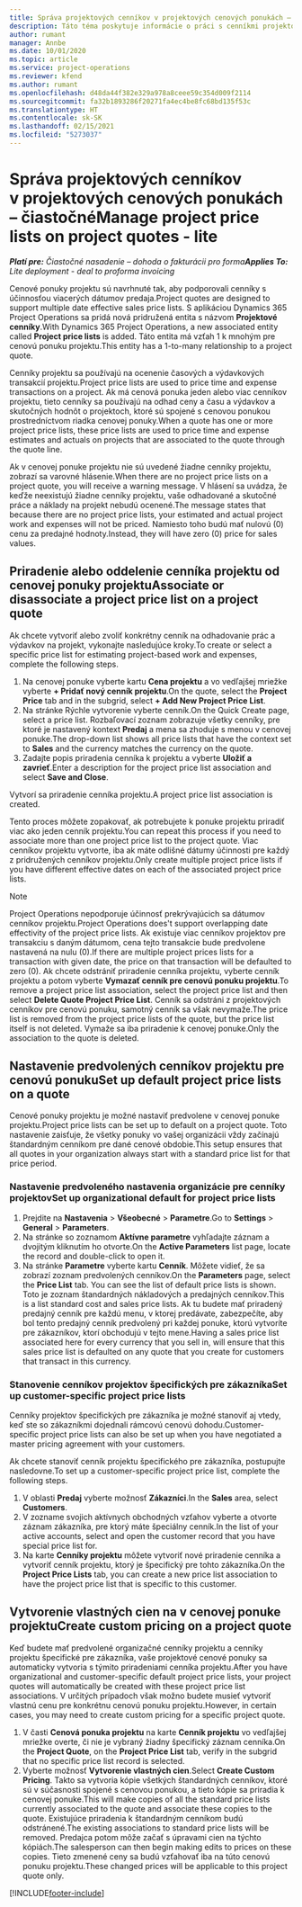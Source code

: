 ```yaml
---
title: Správa projektových cenníkov v projektových cenových ponukách – čiastočné
description: Táto téma poskytuje informácie o práci s cenníkmi projektov v cenových ponukách. (Sales)
author: rumant
manager: Annbe
ms.date: 10/01/2020
ms.topic: article
ms.service: project-operations
ms.reviewer: kfend
ms.author: rumant
ms.openlocfilehash: d48da44f382e329a978a8ceee59c354d009f2114
ms.sourcegitcommit: fa32b1893286f20271fa4ec4be8fc68bd135f53c
ms.translationtype: HT
ms.contentlocale: sk-SK
ms.lasthandoff: 02/15/2021
ms.locfileid: "5273037"
---
```

# <a name="manage-project-price-lists-on-project-quotes---lite"></a><span data-ttu-id="c0f27-104">Správa projektových cenníkov v projektových cenových ponukách – čiastočné</span><span class="sxs-lookup"><span data-stu-id="c0f27-104">Manage project price lists on project quotes - lite</span></span>

<span data-ttu-id="c0f27-105">_**Platí pre:** Čiastočné nasadenie – dohoda o fakturácii pro forma_</span><span class="sxs-lookup"><span data-stu-id="c0f27-105">_**Applies To:** Lite deployment - deal to proforma invoicing_</span></span>

<span data-ttu-id="c0f27-106">Cenové ponuky projektu sú navrhnuté tak, aby podporovali cenníky s účinnosťou viacerých dátumov predaja.</span><span class="sxs-lookup"><span data-stu-id="c0f27-106">Project quotes are designed to support multiple date effective sales price lists.</span></span> <span data-ttu-id="c0f27-107">S aplikáciou Dynamics 365 Project Operations sa pridá nová pridružená entita s názvom **Projektové cenníky**.</span><span class="sxs-lookup"><span data-stu-id="c0f27-107">With Dynamics 365 Project Operations, a new associated entity called **Project price lists** is added.</span></span> <span data-ttu-id="c0f27-108">Táto entita má vzťah 1 k mnohým pre cenovú ponuku projektu.</span><span class="sxs-lookup"><span data-stu-id="c0f27-108">This entity has a 1-to-many relationship to a project quote.</span></span>

<span data-ttu-id="c0f27-109">Cenníky projektu sa používajú na ocenenie časových a výdavkových transakcií projektu.</span><span class="sxs-lookup"><span data-stu-id="c0f27-109">Project price lists are used to price time and expense transactions on a project.</span></span> <span data-ttu-id="c0f27-110">Ak má cenová ponuka jeden alebo viac cenníkov projektu, tieto cenníky sa používajú na odhad ceny a času a výdavkov a skutočných hodnôt o projektoch, ktoré sú spojené s cenovou ponukou prostredníctvom riadka cenovej ponuky.</span><span class="sxs-lookup"><span data-stu-id="c0f27-110">When a quote has one or more project price lists, these price lists are used to price time and expense estimates and actuals on projects that are associated to the quote through the quote line.</span></span>

<span data-ttu-id="c0f27-111">Ak v cenovej ponuke projektu nie sú uvedené žiadne cenníky projektu, zobrazí sa varovné hlásenie.</span><span class="sxs-lookup"><span data-stu-id="c0f27-111">When there are no project price lists on a project quote, you will receive a warning message.</span></span> <span data-ttu-id="c0f27-112">V hlásení sa uvádza, že keďže neexistujú žiadne cenníky projektu, vaše odhadované a skutočné práce a náklady na projekt nebudú ocenené.</span><span class="sxs-lookup"><span data-stu-id="c0f27-112">The message states that because there are no project price lists, your estimated and actual project work and expenses will not be priced.</span></span> <span data-ttu-id="c0f27-113">Namiesto toho budú mať nulovú (0) cenu za predajné hodnoty.</span><span class="sxs-lookup"><span data-stu-id="c0f27-113">Instead, they will have zero (0) price for sales values.</span></span>

## <a name="associate-or-disassociate-a-project-price-list-on-a-project-quote"></a><span data-ttu-id="c0f27-114">Priradenie alebo oddelenie cenníka projektu od cenovej ponuky projektu</span><span class="sxs-lookup"><span data-stu-id="c0f27-114">Associate or disassociate a project price list on a project quote</span></span>

<span data-ttu-id="c0f27-115">Ak chcete vytvoriť alebo zvoliť konkrétny cenník na odhadovanie prác a výdavkov na projekt, vykonajte nasledujúce kroky.</span><span class="sxs-lookup"><span data-stu-id="c0f27-115">To create or select a specific price list for estimating project-based work and expenses, complete the following steps.</span></span>

1. <span data-ttu-id="c0f27-116">Na cenovej ponuke vyberte kartu **Cena projektu** a vo vedľajšej mriežke vyberte **+ Pridať nový cenník projektu**.</span><span class="sxs-lookup"><span data-stu-id="c0f27-116">On the quote, select the **Project Price** tab and in the subgrid, select **+ Add New Project Price List**.</span></span>
2. <span data-ttu-id="c0f27-117">Na stránke Rýchle vytvorenie vyberte cenník.</span><span class="sxs-lookup"><span data-stu-id="c0f27-117">On the Quick Create page, select a price list.</span></span> <span data-ttu-id="c0f27-118">Rozbaľovací zoznam zobrazuje všetky cenníky, pre ktoré je nastavený kontext **Predaj** a mena sa zhoduje s menou v cenovej ponuke.</span><span class="sxs-lookup"><span data-stu-id="c0f27-118">The drop-down list shows all price lists that have the context set to **Sales** and the currency matches the currency on the quote.</span></span>
4. <span data-ttu-id="c0f27-119">Zadajte popis priradenia cenníka k projektu a vyberte **Uložiť a zavrieť**.</span><span class="sxs-lookup"><span data-stu-id="c0f27-119">Enter a description for the project price list association and select **Save and Close**.</span></span>

<span data-ttu-id="c0f27-120">Vytvorí sa priradenie cenníka projektu.</span><span class="sxs-lookup"><span data-stu-id="c0f27-120">A project price list association is created.</span></span>

<span data-ttu-id="c0f27-121">Tento proces môžete zopakovať, ak potrebujete k ponuke projektu priradiť viac ako jeden cenník projektu.</span><span class="sxs-lookup"><span data-stu-id="c0f27-121">You can repeat this process if you need to associate more than one project price list to the project quote.</span></span> <span data-ttu-id="c0f27-122">Viac cenníkov projektu vytvorte, iba ak máte odlišné dátumy účinnosti pre každý z pridružených cenníkov projektu.</span><span class="sxs-lookup"><span data-stu-id="c0f27-122">Only create multiple project price lists if you have different effective dates on each of the associated project price lists.</span></span>

> [!NOTE]
> <span data-ttu-id="c0f27-123">Project Operations nepodporuje účinnosť prekrývajúcich sa dátumov cenníkov projektu.</span><span class="sxs-lookup"><span data-stu-id="c0f27-123">Project Operations does't support overlapping date effectivity of the project price lists.</span></span> <span data-ttu-id="c0f27-124">Ak existuje viac cenníkov projektov pre transakciu s daným dátumom, cena tejto transakcie bude predvolene nastavená na nulu (0).</span><span class="sxs-lookup"><span data-stu-id="c0f27-124">If there are multiple project prices lists for a transaction with given date, the price on that transaction will be defaulted to zero (0).</span></span>
<span data-ttu-id="c0f27-125">Ak chcete odstrániť priradenie cenníka projektu, vyberte cenník projektu a potom vyberte **Vymazať cenník pre cenovú ponuku projektu**.</span><span class="sxs-lookup"><span data-stu-id="c0f27-125">To remove a project price list association, select the project price list and then select **Delete Quote Project Price List**.</span></span> <span data-ttu-id="c0f27-126">Cenník sa odstráni z projektových cenníkov pre cenovú ponuku, samotný cenník sa však nevymaže.</span><span class="sxs-lookup"><span data-stu-id="c0f27-126">The price list is removed from the project price lists of the quote, but the price list itself is not deleted.</span></span> <span data-ttu-id="c0f27-127">Vymaže sa iba priradenie k cenovej ponuke.</span><span class="sxs-lookup"><span data-stu-id="c0f27-127">Only the association to the quote is deleted.</span></span>

## <a name="set-up-default-project-price-lists-on-a-quote"></a><span data-ttu-id="c0f27-128">Nastavenie predvolených cenníkov projektu pre cenovú ponuku</span><span class="sxs-lookup"><span data-stu-id="c0f27-128">Set up default project price lists on a quote</span></span>

<span data-ttu-id="c0f27-129">Cenové ponuky projektu je možné nastaviť predvolene v cenovej ponuke projektu.</span><span class="sxs-lookup"><span data-stu-id="c0f27-129">Project price lists can be set up to default on a project quote.</span></span> <span data-ttu-id="c0f27-130">Toto nastavenie zaisťuje, že všetky ponuky vo vašej organizácii vždy začínajú štandardným cenníkom pre dané cenové obdobie.</span><span class="sxs-lookup"><span data-stu-id="c0f27-130">This setup ensures that all quotes in your organization always start with a standard price list for that price period.</span></span>

### <a name="set-up-organizational-default-for-project-price-lists"></a><span data-ttu-id="c0f27-131">Nastavenie predvoleného nastavenia organizácie pre cenníky projektov</span><span class="sxs-lookup"><span data-stu-id="c0f27-131">Set up organizational default for project price lists</span></span>

1. <span data-ttu-id="c0f27-132">Prejdite na **Nastavenia** > **Všeobecné** > **Parametre**.</span><span class="sxs-lookup"><span data-stu-id="c0f27-132">Go to **Settings** > **General** > **Parameters**.</span></span>
2. <span data-ttu-id="c0f27-133">Na stránke so zoznamom **Aktívne parametre** vyhľadajte záznam a dvojitým kliknutím ho otvorte.</span><span class="sxs-lookup"><span data-stu-id="c0f27-133">On the **Active Parameters** list page, locate the record and double-click to open it.</span></span> 
3. <span data-ttu-id="c0f27-134">Na stránke **Parametre** vyberte kartu **Cenník**. Môžete vidieť, že sa zobrazí zoznam predvolených cenníkov.</span><span class="sxs-lookup"><span data-stu-id="c0f27-134">On the **Parameters** page, select the **Price List** tab. You can see the list of default price lists is shown.</span></span> <span data-ttu-id="c0f27-135">Toto je zoznam štandardných nákladových a predajných cenníkov.</span><span class="sxs-lookup"><span data-stu-id="c0f27-135">This is a list standard cost and sales price lists.</span></span> <span data-ttu-id="c0f27-136">Ak tu budete mať priradený predajný cenník pre každú menu, v ktorej predávate, zabezpečíte, aby bol tento predajný cenník predvolený pri každej ponuke, ktorú vytvoríte pre zákazníkov, ktorí obchodujú v tejto mene.</span><span class="sxs-lookup"><span data-stu-id="c0f27-136">Having a sales price list associated here for every currency that you sell in, will ensure that this sales price list is defaulted on any quote that you create for customers that transact in this currency.</span></span>

### <a name="set-up-customer-specific-project-price-lists"></a><span data-ttu-id="c0f27-137">Stanovenie cenníkov projektov špecifických pre zákazníka</span><span class="sxs-lookup"><span data-stu-id="c0f27-137">Set up customer-specific project price lists</span></span>

<span data-ttu-id="c0f27-138">Cenníky projektov špecifických pre zákazníka je možné stanoviť aj vtedy, keď ste so zákazníkmi dojednali rámcovú cenovú dohodu.</span><span class="sxs-lookup"><span data-stu-id="c0f27-138">Customer-specific project price lists can also be set up when you have negotiated a master pricing agreement with your customers.</span></span>

<span data-ttu-id="c0f27-139">Ak chcete stanoviť cenník projektu špecifického pre zákazníka, postupujte nasledovne.</span><span class="sxs-lookup"><span data-stu-id="c0f27-139">To set up a customer-specific project price list, complete the following steps.</span></span>

1. <span data-ttu-id="c0f27-140">V oblasti **Predaj** vyberte možnosť **Zákazníci**.</span><span class="sxs-lookup"><span data-stu-id="c0f27-140">In the **Sales** area, select **Customers**.</span></span>
2. <span data-ttu-id="c0f27-141">V zozname svojich aktívnych obchodných vzťahov vyberte a otvorte záznam zákazníka, pre ktorý máte špeciálny cenník.</span><span class="sxs-lookup"><span data-stu-id="c0f27-141">In the list of your active accounts, select and open the customer record that you have special price list for.</span></span>
3. <span data-ttu-id="c0f27-142">Na karte **Cenníky projektu** môžete vytvoriť nové priradenie cenníka a vytvoriť cenník projektu, ktorý je špecifický pre tohto zákazníka.</span><span class="sxs-lookup"><span data-stu-id="c0f27-142">On the **Project Price Lists** tab, you can create a new price list association to have the project price list that is specific to this customer.</span></span>

## <a name="create-custom-pricing-on-a-project-quote"></a><span data-ttu-id="c0f27-143">Vytvorenie vlastných cien na v cenovej ponuke projektu</span><span class="sxs-lookup"><span data-stu-id="c0f27-143">Create custom pricing on a project quote</span></span>

<span data-ttu-id="c0f27-144">Keď budete mať predvolené organizačné cenníky projektu a cenníky projektu špecifické pre zákazníka, vaše projektové cenové ponuky sa automaticky vytvoria s týmito priradeniami cenníka projektu.</span><span class="sxs-lookup"><span data-stu-id="c0f27-144">After you have organizational and customer-specific default project price lists, your project quotes will automatically be created with these project price list associations.</span></span> <span data-ttu-id="c0f27-145">V určitých prípadoch však možno budete musieť vytvoriť vlastnú cenu pre konkrétnu cenovú ponuku projektu.</span><span class="sxs-lookup"><span data-stu-id="c0f27-145">However, in certain cases, you may need to create custom pricing for a specific project quote.</span></span> 

1. <span data-ttu-id="c0f27-146">V časti **Cenová ponuka projektu** na karte **Cenník projektu** vo vedľajšej mriežke overte, či nie je vybraný žiadny špecifický záznam cenníka.</span><span class="sxs-lookup"><span data-stu-id="c0f27-146">On the **Project Quote**, on the **Project Price List** tab, verify in the subgrid that no specific price list record is selected.</span></span>
2. <span data-ttu-id="c0f27-147">Vyberte možnosť **Vytvorenie vlastných cien**.</span><span class="sxs-lookup"><span data-stu-id="c0f27-147">Select **Create Custom Pricing**.</span></span> <span data-ttu-id="c0f27-148">Takto sa vytvoria kópie všetkých štandardných cenníkov, ktoré sú v súčasnosti spojené s cenovou ponukou, a tieto kópie sa priradia k cenovej ponuke.</span><span class="sxs-lookup"><span data-stu-id="c0f27-148">This will make copies of all the standard price lists currently associated to the quote and associate these copies to the quote.</span></span> <span data-ttu-id="c0f27-149">Existujúce priradenia k štandardným cenníkom budú odstránené.</span><span class="sxs-lookup"><span data-stu-id="c0f27-149">The existing associations to standard price lists will be removed.</span></span> <span data-ttu-id="c0f27-150">Predajca potom môže začať s úpravami cien na týchto kópiách.</span><span class="sxs-lookup"><span data-stu-id="c0f27-150">The salesperson can then begin making edits to prices on these copies.</span></span> <span data-ttu-id="c0f27-151">Tieto zmenené ceny sa budú vzťahovať iba na túto cenovú ponuku projektu.</span><span class="sxs-lookup"><span data-stu-id="c0f27-151">These changed prices will be applicable to this project quote only.</span></span>


[!INCLUDE[footer-include](../../includes/footer-banner.md)]